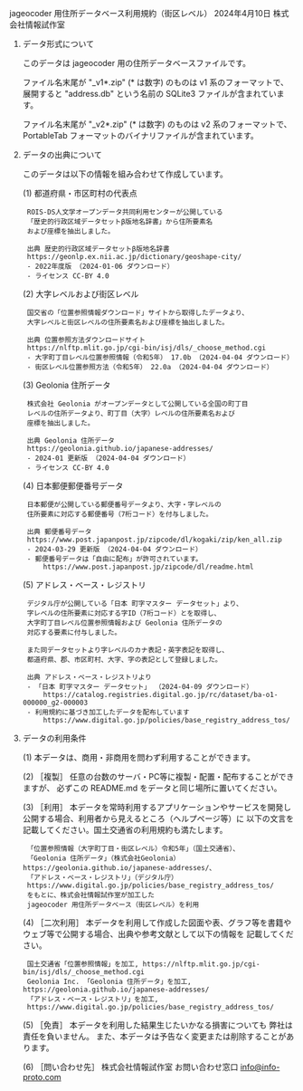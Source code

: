 jageocoder 用住所データベース利用規約（街区レベル）
2024年4月10日 株式会社情報試作室

1. データ形式について

    このデータは jageocoder 用の住所データベースファイルです。

    ファイル名末尾が "_v1*.zip" (* は数字) のものは v1 系のフォーマットで、
    展開すると "address.db" という名前の SQLite3 ファイルが含まれています。

    ファイル名末尾が "_v2*.zip" (* は数字) のものは v2 系のフォーマットで、
    PortableTab フォーマットのバイナリファイルが含まれています。

2. データの出典について

    このデータは以下の情報を組み合わせて作成しています。

    (1) 都道府県・市区町村の代表点

        ROIS-DS人文学オープンデータ共同利用センターが公開している
        「歴史的行政区域データセットβ版地名辞書」から住所要素名
        および座標を抽出しました。

        出典 歴史的行政区域データセットβ版地名辞書
        https://geonlp.ex.nii.ac.jp/dictionary/geoshape-city/
        - 2022年度版 （2024-01-06 ダウンロード）
        - ライセンス CC-BY 4.0

    (2) 大字レベルおよび街区レベル

        国交省の「位置参照情報ダウンロード」サイトから取得したデータより、
        大字レベルと街区レベルの住所要素名および座標を抽出しました。

        出典 位置参照方法ダウンロードサイト
        https://nlftp.mlit.go.jp/cgi-bin/isj/dls/_choose_method.cgi
        - 大字町丁目レベル位置参照情報（令和5年） 17.0b （2024-04-04 ダウンロード）
        - 街区レベル位置参照方法（令和5年） 22.0a （2024-04-04 ダウンロード）

    (3) Geolonia 住所データ

        株式会社 Geolonia がオープンデータとして公開している全国の町丁目
        レベルの住所データより、町丁目（大字）レベルの住所要素名および
        座標を抽出しました。

        出典 Geolonia 住所データ
        https://geolonia.github.io/japanese-addresses/
        - 2024-01 更新版 （2024-04-04 ダウンロード）
        - ライセンス CC-BY 4.0
        
    (4) 日本郵便郵便番号データ

        日本郵便が公開している郵便番号データより、大字・字レベルの
        住所要素に対応する郵便番号（7桁コード）を付与しました。

        出典 郵便番号データ
        https://www.post.japanpost.jp/zipcode/dl/kogaki/zip/ken_all.zip
        - 2024-03-29 更新版 （2024-04-04 ダウンロード）
        - 郵便番号データは「自由に配布」が許可されています。
            https://www.post.japanpost.jp/zipcode/dl/readme.html

    (5) アドレス・ベース・レジストリ

        デジタル庁が公開している「日本 町字マスター データセット」より、
        字レベルの住所要素に対応する字ID（7桁コード）とを取得し、
        大字町丁目レベル位置参照情報および Geolonia 住所データの
        対応する要素に付与しました。

        また同データセットより字レベルのカナ表記・英字表記を取得し、
        都道府県、郡、市区町村、大字、字の表記として登録しました。

        出典 アドレス・ベース・レジストリより
        - 「日本 町字マスター データセット」 （2024-04-09 ダウンロード）
            https://catalog.registries.digital.go.jp/rc/dataset/ba-o1-000000_g2-000003
        - 利用規約に基づき加工したデータを配布しています
            https://www.digital.go.jp/policies/base_registry_address_tos/


3. データの利用条件

    (1) 本データは、商用・非商用を問わず利用することができます。

    (2) ［複製］
        任意の台数のサーバ・PC等に複製・配置・配布することができますが、
        必ずこの README.md をデータと同じ場所に置いてください。

    (3) ［利用］
        本データを常時利用するアプリケーションやサービスを開発し
        公開する場合、利用者から見えるところ（ヘルプページ等）に
        以下の文言を記載してください。国土交通省の利用規約も満たします。

        「位置参照情報（大字町丁目・街区レベル）令和5年」（国土交通省）、
        「Geolonia 住所データ」（株式会社Geolonia） https://geolonia.github.io/japanese-addresses/、
        「アドレス・ベース・レジストリ」（デジタル庁）
        https://www.digital.go.jp/policies/base_registry_address_tos/
        をもとに、株式会社情報試作室が加工した
        jageocoder 用住所データベース（街区レベル）を利用

    (4) ［二次利用］
        本データを利用して作成した図面や表、グラフ等を書籍や
        ウェブ等で公開する場合、出典や参考文献として以下の情報を
        記載してください。

        国土交通省「位置参照情報」を加工, https://nlftp.mlit.go.jp/cgi-bin/isj/dls/_choose_method.cgi
        Geolonia Inc. 「Geolonia 住所データ」を加工, https://geolonia.github.io/japanese-addresses/
        「アドレス・ベース・レジストリ」を加工,
        https://www.digital.go.jp/policies/base_registry_address_tos/

    (5) ［免責］
        本データを利用した結果生じたいかなる損害についても
        弊社は責任を負いません。
        また、本データは予告なく変更または削除することがあります。

    (6) ［問い合わせ先］
        株式会社情報試作室 お問い合わせ窓口
        info@info-proto.com
